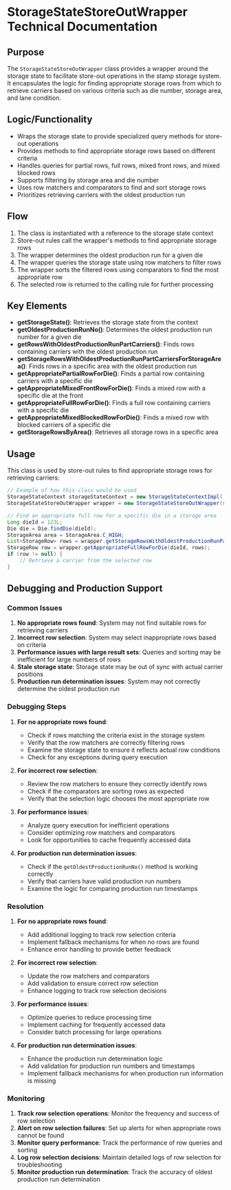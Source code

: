 # StorageStateStoreOutWrapper Technical Documentation

## Purpose
The `StorageStateStoreOutWrapper` class provides a wrapper around the storage state to facilitate store-out operations in the stamp storage system. It encapsulates the logic for finding appropriate storage rows from which to retrieve carriers based on various criteria such as die number, storage area, and lane condition.

## Logic/Functionality
- Wraps the storage state to provide specialized query methods for store-out operations
- Provides methods to find appropriate storage rows based on different criteria
- Handles queries for partial rows, full rows, mixed front rows, and mixed blocked rows
- Supports filtering by storage area and die number
- Uses row matchers and comparators to find and sort storage rows
- Prioritizes retrieving carriers with the oldest production run

## Flow
1. The class is instantiated with a reference to the storage state context
2. Store-out rules call the wrapper's methods to find appropriate storage rows
3. The wrapper determines the oldest production run for a given die
4. The wrapper queries the storage state using row matchers to filter rows
5. The wrapper sorts the filtered rows using comparators to find the most appropriate row
6. The selected row is returned to the calling rule for further processing

## Key Elements
- **getStorageState()**: Retrieves the storage state from the context
- **getOldestProductionRunNo()**: Determines the oldest production run number for a given die
- **getRowsWithOldestProductionRunPartCarriers()**: Finds rows containing carriers with the oldest production run
- **getStorageRowsWithOldestProductionRunPartCarriersForStorageArea()**: Finds rows in a specific area with the oldest production run
- **getAppropriatePartialRowForDie()**: Finds a partial row containing carriers with a specific die
- **getAppropriateMixedFrontRowForDie()**: Finds a mixed row with a specific die at the front
- **getAppropriateFullRowForDie()**: Finds a full row containing carriers with a specific die
- **getAppropriateMixedBlockedRowForDie()**: Finds a mixed row with blocked carriers of a specific die
- **getStorageRowsByArea()**: Retrieves all storage rows in a specific area

## Usage
This class is used by store-out rules to find appropriate storage rows for retrieving carriers:

```java
// Example of how this class would be used
StorageStateContext storageStateContext = new StorageStateContextImpl();
StorageStateStoreOutWrapper wrapper = new StorageStateStoreOutWrapper(storageStateContext);

// Find an appropriate full row for a specific die in a storage area
Long dieId = 123L;
Die die = Die.findDie(dieId);
StorageArea area = StorageArea.C_HIGH;
List<StorageRow> rows = wrapper.getStorageRowsWithOldestProductionRunPartCarriersForStorageArea(die, area);
StorageRow row = wrapper.getAppropriateFullRowForDie(dieId, rows);
if (row != null) {
    // Retrieve a carrier from the selected row
}
```

## Debugging and Production Support

### Common Issues
1. **No appropriate rows found**: System may not find suitable rows for retrieving carriers
2. **Incorrect row selection**: System may select inappropriate rows based on criteria
3. **Performance issues with large result sets**: Queries and sorting may be inefficient for large numbers of rows
4. **Stale storage state**: Storage state may be out of sync with actual carrier positions
5. **Production run determination issues**: System may not correctly determine the oldest production run

### Debugging Steps
1. **For no appropriate rows found**:
   - Check if rows matching the criteria exist in the storage system
   - Verify that the row matchers are correctly filtering rows
   - Examine the storage state to ensure it reflects actual row conditions
   - Check for any exceptions during query execution

2. **For incorrect row selection**:
   - Review the row matchers to ensure they correctly identify rows
   - Check if the comparators are sorting rows as expected
   - Verify that the selection logic chooses the most appropriate row

3. **For performance issues**:
   - Analyze query execution for inefficient operations
   - Consider optimizing row matchers and comparators
   - Look for opportunities to cache frequently accessed data

4. **For production run determination issues**:
   - Check if the `getOldestProductionRunNo()` method is working correctly
   - Verify that carriers have valid production run numbers
   - Examine the logic for comparing production run timestamps

### Resolution
1. **For no appropriate rows found**:
   - Add additional logging to track row selection criteria
   - Implement fallback mechanisms for when no rows are found
   - Enhance error handling to provide better feedback

2. **For incorrect row selection**:
   - Update the row matchers and comparators
   - Add validation to ensure correct row selection
   - Enhance logging to track row selection decisions

3. **For performance issues**:
   - Optimize queries to reduce processing time
   - Implement caching for frequently accessed data
   - Consider batch processing for large operations

4. **For production run determination issues**:
   - Enhance the production run determination logic
   - Add validation for production run numbers and timestamps
   - Implement fallback mechanisms for when production run information is missing

### Monitoring
1. **Track row selection operations**: Monitor the frequency and success of row selection
2. **Alert on row selection failures**: Set up alerts for when appropriate rows cannot be found
3. **Monitor query performance**: Track the performance of row queries and sorting
4. **Log row selection decisions**: Maintain detailed logs of row selection for troubleshooting
5. **Monitor production run determination**: Track the accuracy of oldest production run determination